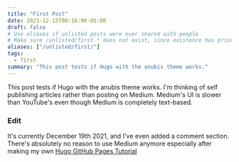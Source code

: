 ```yaml
---
title: "First Post"
date: 2021-12-15T00:16:00-05:00
draft: false
# Use aliases if unlisted posts were ever shared with people
# Make sure /unlisted/first.* does not exist, since existence has priority over aliases
aliases: ["/unlisted/first/"]
tags:
  - first
summary: "This post tests if Hugo with the anubis theme works."
---
```


This post tests if Hugo with the anubis theme works.
I'm thinking of self publishing articles rather than posting on Medium.
Medium's UI is slower than YouTube's even though Medium is completely text-based.

### Edit

It's currently December 19th 2021, and I've even added a comment section. There's absolutely no reason to use Medium anymore especially after making my own [Hugo GitHub Pages Tutorial](/posts/hugo-tutorial)
